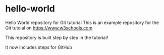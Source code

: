 # hello-world
Hello World repository for Git tutorial
This is an example repository for the Git tutoial on https://www.w3schools.com

This repository is built step by step in the tutorial!

It now includes steps for GitHub
